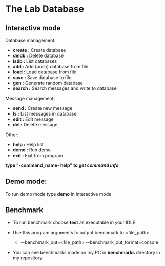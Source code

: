 # The Lab Database

## Interactive mode

Database management:
-  **create :**    Create database
-  **deldb :**     Delete database
-  **lsdb :**      List databases
-  **add :**       Add (push) database from file
-  **load :**      Load database from file
-  **save :**      Save database to file
-  **gen :**       Generate random database
-  **search :**    Search messages and write to database

Message management:
-  **send :**      Create new message
-  **ls :**        List messages in database
-  **edit :**      Edit message
-  **del :**       Delete message

Other:
-  **help :**      Help list
-  **demo :**       Run demo
-  **exit :**      Exit from program

**type "-command_name- help" to _get command info_**

## Demo mode:

To run demo mode type **demo** in interactive mode

## Benchmark

- To run benchmark choose **test** as executable in your IDLE
- Use this program arguments to output benchmark to <file_path>
  - --benchmark_out=<file_path> --benchmark_out_format=console
  
- You can see benchmarks made on my PC in **benchmarks** directory in my repository

